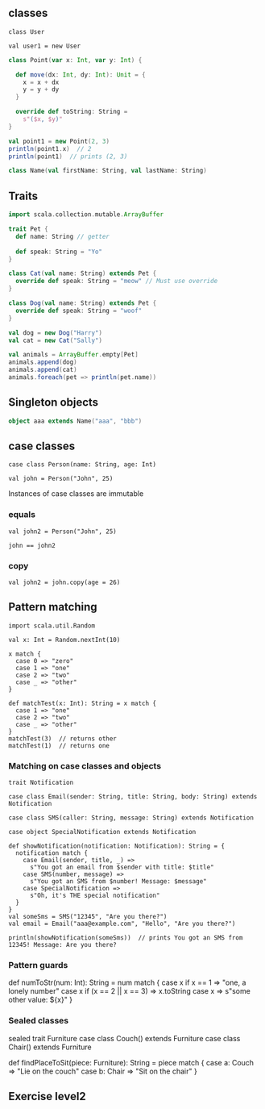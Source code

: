 ## classes

```
class User

val user1 = new User
```

```scala
class Point(var x: Int, var y: Int) {

  def move(dx: Int, dy: Int): Unit = {
    x = x + dx
    y = y + dy
  }

  override def toString: String =
    s"($x, $y)"
}

val point1 = new Point(2, 3)
println(point1.x)  // 2
println(point1)  // prints (2, 3)
```

```scala
class Name(val firstName: String, val lastName: String)
```

## Traits

```scala
import scala.collection.mutable.ArrayBuffer

trait Pet {
  def name: String // getter
  
  def speak: String = "Yo"
}

class Cat(val name: String) extends Pet {
  override def speak: String = "meow" // Must use override
}

class Dog(val name: String) extends Pet {
  override def speak: String = "woof"
}

val dog = new Dog("Harry")
val cat = new Cat("Sally")

val animals = ArrayBuffer.empty[Pet]
animals.append(dog)
animals.append(cat)
animals.foreach(pet => println(pet.name))
```

## Singleton objects

```scala
object aaa extends Name("aaa", "bbb")
```

## case classes

```
case class Person(name: String, age: Int)

val john = Person("John", 25)
```

Instances of case classes are immutable

### equals

```
val john2 = Person("John", 25)

john == john2
```

### copy

```
val john2 = john.copy(age = 26)
```


## Pattern matching

```
import scala.util.Random

val x: Int = Random.nextInt(10)

x match {
  case 0 => "zero"
  case 1 => "one"
  case 2 => "two"
  case _ => "other"
}
```

```
def matchTest(x: Int): String = x match {
  case 1 => "one"
  case 2 => "two"
  case _ => "other"
}
matchTest(3)  // returns other
matchTest(1)  // returns one
```

### Matching on case classes and objects

```
trait Notification

case class Email(sender: String, title: String, body: String) extends Notification

case class SMS(caller: String, message: String) extends Notification

case object SpecialNotification extends Notification

def showNotification(notification: Notification): String = {
  notification match {
    case Email(sender, title, _) =>
      s"You got an email from $sender with title: $title"
    case SMS(number, message) =>
      s"You got an SMS from $number! Message: $message"
    case SpecialNotification =>
      s"Oh, it's THE special notification"
  }
}
val someSms = SMS("12345", "Are you there?")
val email = Email("aaa@example.com", "Hello", "Are you there?")

println(showNotification(someSms))  // prints You got an SMS from 12345! Message: Are you there?

```

### Pattern guards

def numToStr(num: Int): String = num match {
  case x if x == 1 => "one, a lonely number"
  case x if (x == 2 || x == 3) => x.toString
  case x => s"some other value: ${x}"
}

### Sealed classes

sealed trait Furniture
case class Couch() extends Furniture
case class Chair() extends Furniture

def findPlaceToSit(piece: Furniture): String = piece match {
  case a: Couch => "Lie on the couch"
  case b: Chair => "Sit on the chair"
}

## Exercise level2


